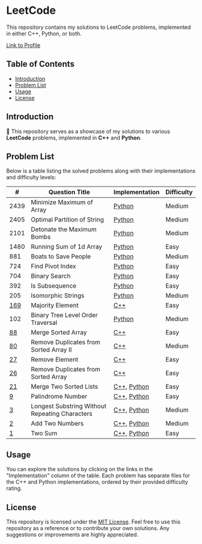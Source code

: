 # LeetCode

This repository contains my solutions to LeetCode problems, implemented in either C++, Python, or
both.

[Link to Profile](https://leetcode.com/Lunagaron/)

## Table of Contents

- [Introduction](#introduction)
- [Problem List](#problem-list)
- [Usage](#usage)
- [License](#license)

## Introduction

🚀 This repository serves as a showcase of my solutions to various **LeetCode** problems, implemented in
**C++** and **Python**.

## Problem List

Below is a table listing the solved problems along with their implementations and difficulty levels:

| #                                                                                                                         | Question Title                                 | Implementation                                                                 | Difficulty |
|---------------------------------------------------------------------------------------------------------------------------|------------------------------------------------|--------------------------------------------------------------------------------|------------|
| 2439                                                                                                                      | Minimize Maximum of Array                      | [Python](./Medium/MinimizeMaxofArray.py)                                       | Medium     |
| 2405                                                                                                                      | Optimal Partition of String                    | [Python](./Medium/OptimalPartitionofStrings.py)                                | Medium     |
| 2101                                                                                                                      | Detonate the Maximum Bombs                     | [Python](./Medium/DetonateMaxBombs.py)                                         | Medium     |
| 1480                                                                                                                      | Running Sum of 1d Array                        | [Python](./Easy/RunningSumofOneDArray.py)                                      | Easy       |
| 881                                                                                                                       | Boats to Save People                           | [Python](./Medium/BoatstoSavePeople.py)                                        | Medium     |
| 724                                                                                                                       | Find Pivot Index                               | [Python](./Easy/FindPivotIndex.py)                                             | Easy       |
| 704                                                                                                                       | Binary Search                                  | [Python](./Easy/BinarySearch.py)                                               | Easy       |
| 392                                                                                                                       | Is Subsequence                                 | [Python](./Easy/IsSubsequence.py)                                              | Easy       |
| 205                                                                                                                       | Isomorphic Strings                             | [Python](./Easy/IsomorphicStrings.py)                                          | Medium     |
| [169](https://leetcode.com/problems/majority-element/?envType=study-plan-v2&envId=top-interview-150)                      | Majority Element                               | [C++](./Easy/MajorityElement.cpp)                                              | Easy       |
| 102                                                                                                                       | Binary Tree Level Order Traversal              | [Python](./Medium/BinaryTreeLevelOrderTraversal.py)                            | Medium     |
| [88](https://leetcode.com/problems/merge-sorted-array/?envType=study-plan-v2&envId=top-interview-150)                     | Merge Sorted Array                             | [C++](./Easy/MergeSortedArray.cpp)                                             | Easy       |
| [80](https://leetcode.com/problems/remove-duplicates-from-sorted-array-ii/?envType=study-plan-v2&envId=top-interview-150) | Remove Duplicates from Sorted Array II         | [C++](./Medium/RemoveDuplicatesFromSortedArrayII.cpp)                          | Medium     |
| [27](https://leetcode.com/problems/remove-element/?envType=study-plan-v2&envId=top-interview-150)                         | Remove Element                                 | [C++](./Easy/RemoveElement.cpp)                                                | Easy       |
| [26](https://leetcode.com/problems/remove-duplicates-from-sorted-array/?envType=study-plan-v2&envId=top-interview-150)    | Remove Duplicates from Sorted Array            | [C++](./Easy/RemoveDuplicatesFromSortedArray.cpp)                              | Easy       |
| [21](https://leetcode.com/problems/merge-two-sorted-lists/)                                                               | Merge Two Sorted Lists                         | [C++](./Easy/MergeTwoSortedLists.cpp), [Python](./Easy/MergeTwoSortedLists.py) | Easy       |
| [9](https://leetcode.com/problems/palindrome-number/)                                                                     | Palindrome Number                              | [C++](./Easy/Palindrome.cpp), [Python](./Easy/Palindrome.py)                   | Easy       |
| [3](https://leetcode.com/problems/longest-substring-without-repeating-characters/)                                        | Longest Substring Without Repeating Characters | [C++](./Medium/LongestSubstring.cpp), [Python](./Medium/LongestSubstring.py)   | Medium     |
| [2](https://leetcode.com/problems/add-two-numbers/)                                                                       | Add Two Numbers                                | [C++](./Medium/AddTwoNumbers.cpp), [Python](./Medium/AddTwoNumbers.py)         | Medium     |
| [1](https://leetcode.com/problems/two-sum/)                                                                               | Two Sum                                        | [C++](./Easy/TwoSum.cpp), [Python](./Easy/TwoSum.py)                           | Easy       |

## Usage

You can explore the solutions by clicking on the links in the "Implementation" column of the table. Each problem has
separate files for the C++ and Python implementations, ordered by their provided difficulty rating.

## License

This repository is licensed under the [MIT License](LICENSE). Feel free to use this repository as a reference or to
contribute your own solutions. Any suggestions or improvements are highly appreciated.
